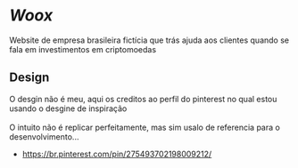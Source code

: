 # <em>Woox</em>
Website de empresa brasileira fictícia que trás ajuda aos clientes quando se fala em investimentos em criptomoedas 

## Design
O desgin não é meu, aqui os creditos ao perfil do pinterest no qual estou usando o desgine de inspiração <br> <br>
O intuito não é replicar perfeitamente, mas sim usalo de referencia para o desenvolvimento...

- https://br.pinterest.com/pin/275493702198009212/